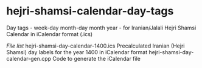 # hejri-shamsi-calendar-day-tags
Day tags - week-day month-day month year - for Iranian/Jalali Hejri Shamsi Calendar in iCalendar format (.ics)


_File list_
hejri-shamsi-day-calendar-1400.ics   Precalculated Iranian (Hejri Shamsi) day labels for the year 1400 in iCalendar format
hejri-shamsi-day-calendar-gen.cpp   Code to generate the iCalendar file

